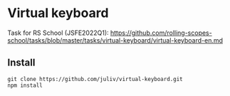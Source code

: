 # Virtual keyboard
Task for RS School (JSFE2022Q1):
https://github.com/rolling-scopes-school/tasks/blob/master/tasks/virtual-keyboard/virtual-keyboard-en.md

## Install
```
git clone https://github.com/juliv/virtual-keyboard.git
npm install
```
